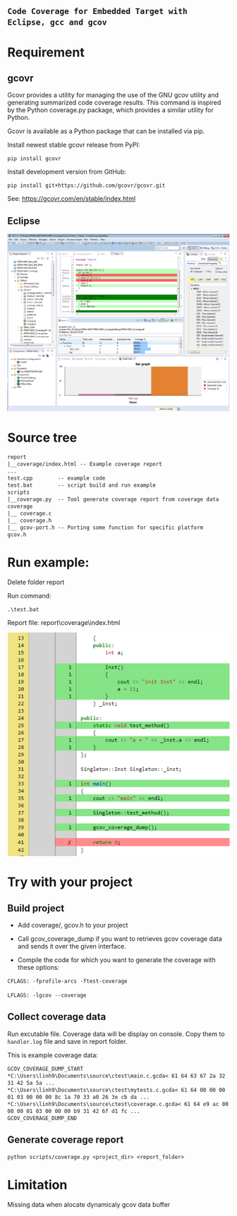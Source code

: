 ## `Code Coverage for Embedded Target with Eclipse, gcc and gcov`

# Requirement
## gcovr
Gcovr provides a utility for managing the use of the GNU gcov utility and generating summarized code coverage results. This command is inspired by the Python coverage.py package, which provides a similar utility for Python.

Gcovr is available as a Python package that can be installed via pip.

Install newest stable gcovr release from PyPI:
```
pip install gcovr
```
Install development version from GitHub:
```
pip install git+https://github.com/gcovr/gcovr.git
```
See: https://gcovr.com/en/stable/index.html

## Eclipse

![](coverage-with-eclipse.png)

# Source tree
```
report
|__coverage/index.html -- Example coverage report
...
test.cpp        -- example code
test.bat        -- script build and run example 
scripts
|__coverage.py  -- Tool generate coverage report from coverage data
coverage
|__ coverage.c
|__ coverage.h
|__ gcov-port.h -- Porting some function for specific platform
gcov.h

```

# Run example:
Delete folder report

Run command:
```
.\test.bat
```
Report file: report\coverage\index.html

![](sample.PNG)


# Try with your project
## Build project
* Add coverage/, gcov.h to your project

* Call gcov_coverage_dump if you want to retrieves gcov coverage data and sends it over the given interface.

* Compile the code for which you want to generate the coverage with these options:
```
CFLAGS: -fprofile-arcs -ftest-coverage

LFLAGS: -lgcov --coverage
```

## Collect coverage data
Run excutable file. Coverage data will be display on console. Copy them to `handler.log` file and save in report folder.

This is example coverage data:
```
GCOV_COVERAGE_DUMP_START
*C:\Users\linh9\Documents\source\ctest\main.c.gcda< 61 64 63 67 2a 32 31 42 5a 5a ...
*C:\Users\linh9\Documents\source\ctest\mytests.c.gcda< 61 64 00 00 00 01 03 00 00 00 8c 1a 70 33 a0 26 3e cb da ...
*C:\Users\linh9\Documents\source\ctest\coverage.c.gcda< 61 64 e9 ac 00 00 00 01 03 00 00 00 b9 31 42 6f d1 fc ...
GCOV_COVERAGE_DUMP_END
```

## Generate coverage report
```
python scripts/coverage.py <project_dir> <report_folder>
```

# Limitation
Missing data when alocate dynamicaly gcov data buffer
